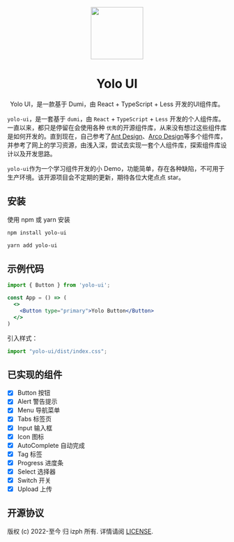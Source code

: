 <p align="center">
  <a href="http://47.93.96.90:3003">
    <img width="120" src="http://47.93.96.90:3003/images/yoloui-logo.png">
  </a>
</p>

<h1 align="center">Yolo UI</h1>

<div align="center">

Yolo UI，是一款基于 Dumi，由 React + TypeScript + Less 开发的UI组件库。

</div>

`yolo-ui`，是一套基于 `dumi`，由 `React` + `TypeScript` + `Less` 开发的个人组件库。一直以来，都只是停留在会使用各种 `优秀`的开源组件库，从来没有想过这些组件库是如何开发的。直到现在，自己参考了[Ant Design](https://ant.design/index-cn)、[Arco Design](https://arco.design/)等多个组件库，并参考了网上的学习资源，由浅入深，尝试去实现一套个人组件库，探索组件库设计以及开发思路。

`yolo-ui`作为一个学习组件开发的小 Demo，功能简单，存在各种缺陷，不可用于生产环境。该开源项目会不定期的更新，期待各位大佬点点 star。

## 安装

使用 npm 或 yarn 安装

```bash
npm install yolo-ui
```

```bash
yarn add yolo-ui
```

## 示例代码

```jsx
import { Button } from 'yolo-ui';

const App = () => (
  <>
    <Button type="primary">Yolo Button</Button>
  </>
)
```

引入样式：

```jsx
import "yolo-ui/dist/index.css";
```

## 已实现的组件

- [x] Button 按钮
- [x] Alert 警告提示
- [x] Menu 导航菜单
- [x] Tabs 标签页
- [x] Input 输入框
- [x] Icon 图标
- [x] AutoComplete 自动完成
- [x] Tag 标签
- [x] Progress 进度条
- [x] Select 选择器
- [x] Switch 开关
- [x] Upload 上传

## 开源协议

版权 (c) 2022-至今 归 izph 所有. 详情请阅 [LICENSE](./LICENSE).

